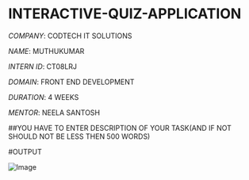 # INTERACTIVE-QUIZ-APPLICATION

*COMPANY*: CODTECH IT SOLUTIONS

*NAME*: MUTHUKUMAR

*INTERN ID*: CT08LRJ

*DOMAIN*: FRONT END DEVELOPMENT

*DURATION*: 4 WEEKS

*MENTOR*: NEELA SANTOSH

##YOU HAVE TO ENTER DESCRIPTION OF YOUR TASK(AND IF NOT SHOULD NOT BE LESS THEN 500 WORDS)

#OUTPUT

![Image](https://github.com/user-attachments/assets/8aa26994-791e-48eb-a4b6-b2f53ff99a05)
